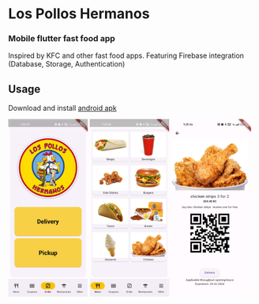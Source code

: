 # Los Pollos Hermanos

### Mobile flutter fast food app

Inspired by KFC and other fast food apps.
Featuring Firebase integration (Database, Storage, Authentication)

## Usage
Download and install [android apk](https://github.com/JakubNeruda/fastfood_app/blob/master/build/app/outputs/apk/release/app-release.apk)

<p>
<img src="https://raw.githubusercontent.com/JakubNeruda/los-pollos-hermanos-app/master/assets/Screenshot_main_page.jpg?raw=true" width="32%">
<img src="https://raw.githubusercontent.com/JakubNeruda/los-pollos-hermanos-app/master/assets/Screenshot_menu.jpg?raw=true" width="32%">
<img src="https://raw.githubusercontent.com/JakubNeruda/los-pollos-hermanos-app/master/assets/Screenshot_coupon.jpg?raw=true" width="32%">
</p>

